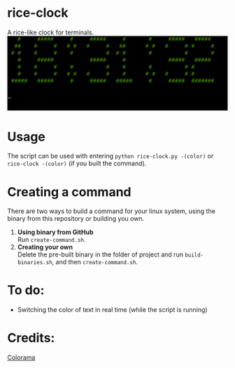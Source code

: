 # rice-clock
A rice-like clock for terminals. 
![sceenshot](ghoulss.png)

# Usage
The script can be used with entering `python rice-clock.py -(color)` or `rice-clock -(color)` (if you built the command).

# Creating a command
There are two ways to build a command for your linux system, using the binary from this repository or building you own. <br >
1. **Using binary from GitHub** <br >
Run `create-command.sh`. <br >
2. **Creating your own** <br >
Delete the pre-built binary in the folder of project and run `build-binaries.sh`, and then `create-command.sh`.

# To do:
- Switching the color of text in real time (while the script is running)

# Credits:
[Colorama](https://pypi.org/project/colorama/)
